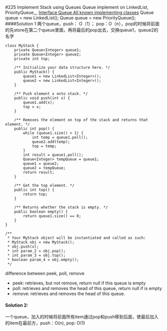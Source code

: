 \#225 Implement Stack using Queues
Queue implement on LinkedList, PriorityQueue,,,
[Interface Queue All known implementing classes](https://docs.oracle.com/javase/7/docs/api/java/util/Queue.html)
Queue<Integer> queue = new LinkedList<Integer>();
Queue<Integer> queue = new PriorityQueue<Integer>();
####Solution 1
两个queue，push： O（1）； pop：O（n），pop的时候将前面的先store在第二个queue里面，再将最后的pop出去，交换queue1，queue2的名字
```
class MyStack {
    private Queue<Integer> queue1;
    private Queue<Integer> queue2;
    private int top;

    /** Initialize your data structure here. */
    public MyStack() {
        queue1 = new LinkedList<Integer>();
        queue2 = new LinkedList<Integer>();
    }

    /** Push element x onto stack. */
    public void push(int x) {
        queue1.add(x);
        top = x;
    }

    /** Removes the element on top of the stack and returns that element. */
    public int pop() {
        while (queue1.size() > 1) {
            int temp = queue1.poll();
            queue2.add(temp);
            top = temp;
        }
        int result = queue1.poll();
        Queue<Integer> tempQueue = queue1;
        queue1 = queue2;
        queue2 = tempQueue;
        return result;
    }

    /** Get the top element. */
    public int top() {
        return top;
    }

    /** Returns whether the stack is empty. */
    public boolean empty() {
        return queue1.size() == 0;
    }
}

/**
 * Your MyStack object will be instantiated and called as such:
 * MyStack obj = new MyStack();
 * obj.push(x);
 * int param_2 = obj.pop();
 * int param_3 = obj.top();
 * boolean param_4 = obj.empty();
 */
 ```
 difference between peek, poll, remove
 - peek: retrieves, but not remove, return null if this queue is empty
 - poll: retrieves and removes the head of this queue, return null if is empty
 - remove: retrieves and removes the head of this queue.

#### Solution 2:
一个queue，加入的时候将前面所有item通过pop和push移到后面，使最后加入的item在最前方，push：O(n), pop: O(1)
